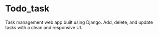 # Todo_task
Task management web app built using Django. Add, delete, and update tasks with a clean and responsive UI.
